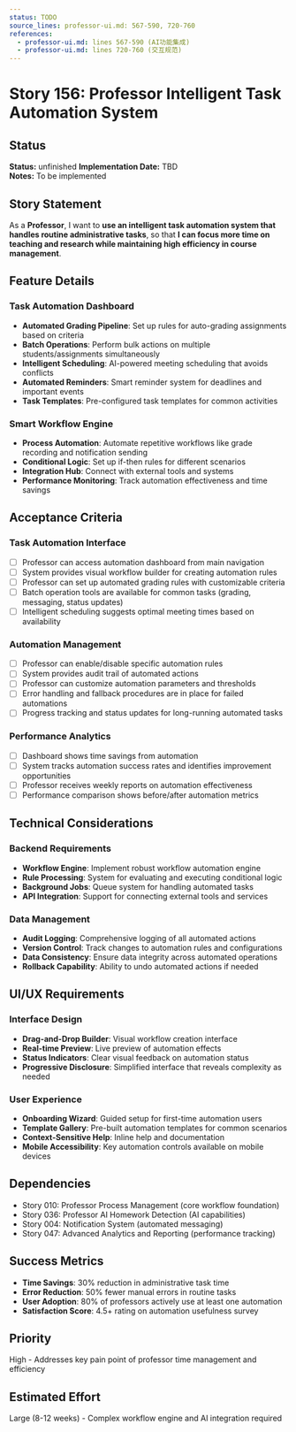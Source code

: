 ```yaml
---
status: TODO
source_lines: professor-ui.md: 567-590, 720-760
references:
  - professor-ui.md: lines 567-590 (AI功能集成)
  - professor-ui.md: lines 720-760 (交互规范)
---
```

# Story 156: Professor Intelligent Task Automation System

## Status
**Status:** unfinished
**Implementation Date:** TBD  
**Notes:** To be implemented

## Story Statement
As a **Professor**, I want to **use an intelligent task automation system that handles routine administrative tasks**, so that **I can focus more time on teaching and research while maintaining high efficiency in course management**.

## Feature Details

### Task Automation Dashboard
- **Automated Grading Pipeline**: Set up rules for auto-grading assignments based on criteria
- **Batch Operations**: Perform bulk actions on multiple students/assignments simultaneously 
- **Intelligent Scheduling**: AI-powered meeting scheduling that avoids conflicts
- **Automated Reminders**: Smart reminder system for deadlines and important events
- **Task Templates**: Pre-configured task templates for common activities

### Smart Workflow Engine
- **Process Automation**: Automate repetitive workflows like grade recording and notification sending
- **Conditional Logic**: Set up if-then rules for different scenarios
- **Integration Hub**: Connect with external tools and systems
- **Performance Monitoring**: Track automation effectiveness and time savings

## Acceptance Criteria

### Task Automation Interface
- [ ] Professor can access automation dashboard from main navigation
- [ ] System provides visual workflow builder for creating automation rules
- [ ] Professor can set up automated grading rules with customizable criteria
- [ ] Batch operation tools are available for common tasks (grading, messaging, status updates)
- [ ] Intelligent scheduling suggests optimal meeting times based on availability

### Automation Management
- [ ] Professor can enable/disable specific automation rules
- [ ] System provides audit trail of automated actions
- [ ] Professor can customize automation parameters and thresholds
- [ ] Error handling and fallback procedures are in place for failed automations
- [ ] Progress tracking and status updates for long-running automated tasks

### Performance Analytics
- [ ] Dashboard shows time savings from automation
- [ ] System tracks automation success rates and identifies improvement opportunities
- [ ] Professor receives weekly reports on automation effectiveness
- [ ] Performance comparison shows before/after automation metrics

## Technical Considerations

### Backend Requirements
- **Workflow Engine**: Implement robust workflow automation engine
- **Rule Processing**: System for evaluating and executing conditional logic
- **Background Jobs**: Queue system for handling automated tasks
- **API Integration**: Support for connecting external tools and services

### Data Management
- **Audit Logging**: Comprehensive logging of all automated actions
- **Version Control**: Track changes to automation rules and configurations
- **Data Consistency**: Ensure data integrity across automated operations
- **Rollback Capability**: Ability to undo automated actions if needed

## UI/UX Requirements

### Interface Design
- **Drag-and-Drop Builder**: Visual workflow creation interface
- **Real-time Preview**: Live preview of automation effects
- **Status Indicators**: Clear visual feedback on automation status
- **Progressive Disclosure**: Simplified interface that reveals complexity as needed

### User Experience
- **Onboarding Wizard**: Guided setup for first-time automation users
- **Template Gallery**: Pre-built automation templates for common scenarios
- **Context-Sensitive Help**: Inline help and documentation
- **Mobile Accessibility**: Key automation controls available on mobile devices

## Dependencies
- Story 010: Professor Process Management (core workflow foundation)
- Story 036: Professor AI Homework Detection (AI capabilities)
- Story 004: Notification System (automated messaging)
- Story 047: Advanced Analytics and Reporting (performance tracking)

## Success Metrics
- **Time Savings**: 30% reduction in administrative task time
- **Error Reduction**: 50% fewer manual errors in routine tasks
- **User Adoption**: 80% of professors actively use at least one automation
- **Satisfaction Score**: 4.5+ rating on automation usefulness survey

## Priority
High - Addresses key pain point of professor time management and efficiency

## Estimated Effort
Large (8-12 weeks) - Complex workflow engine and AI integration required
